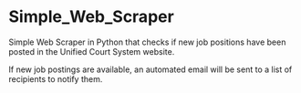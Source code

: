 # Simple_Web_Scraper
Simple Web Scraper in Python that checks if new job positions have been posted in the Unified Court System website.

If new job postings are available, an automated email will be sent to a list of recipients to notify them.
